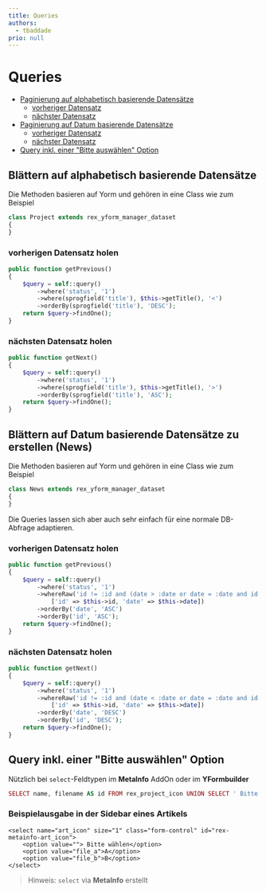 ```yaml
---
title: Queries
authors:
  - tbaddade
prio: null
---
```


# Queries

* [Paginierung auf alphabetisch basierende Datensätze](queries.md#paginierung-abc)
  * [vorheriger Datensatz](queries.md#paginierung-abc-vorheriger-datensatz)
  * [nächster Datensatz](queries.md#paginierung-abc-naechster-datensatz)
* [Paginierung auf Datum basierende Datensätze](queries.md#paginierung-datum)
  * [vorheriger Datensatz](queries.md#paginierung-datum-vorheriger-datensatz)
  * [nächster Datensatz](queries.md#paginierung-datum-naechster-datensatz)
* [Query inkl. einer "Bitte auswählen" Option](queries.md#option-please-select)

## Blättern auf alphabetisch basierende Datensätze

Die Methoden basieren auf Yorm und gehören in eine Class wie zum Beispiel

```php
class Project extends rex_yform_manager_dataset
{
}
```

### vorherigen Datensatz holen

```php
public function getPrevious()
{
    $query = self::query()
        ->where('status', '1')
        ->where(sprogfield('title'), $this->getTitle(), '<')
        ->orderBy(sprogfield('title'), 'DESC');
    return $query->findOne();
}
```

### nächsten Datensatz holen

```php
public function getNext()
{
    $query = self::query()
        ->where('status', '1')
        ->where(sprogfield('title'), $this->getTitle(), '>')
        ->orderBy(sprogfield('title'), 'ASC');
    return $query->findOne();
}
```

## Blättern auf Datum basierende Datensätze zu erstellen \(News\)

Die Methoden basieren auf Yorm und gehören in eine Class wie zum Beispiel

```php
class News extends rex_yform_manager_dataset
{
}
```

Die Queries lassen sich aber auch sehr einfach für eine normale DB-Abfrage adaptieren.

### vorherigen Datensatz holen

```php
public function getPrevious()
{
    $query = self::query()
        ->where('status', '1')
        ->whereRaw('id != :id and (date > :date or date = :date and id > :id)',
            ['id' => $this->id, 'date' => $this->date])
        ->orderBy('date', 'ASC')
        ->orderBy('id', 'ASC');
    return $query->findOne();
}
```

### nächsten Datensatz holen

```php
public function getNext()
{
    $query = self::query()
        ->where('status', '1')
        ->whereRaw('id != :id and (date < :date or date = :date and id < :id)',
            ['id' => $this->id, 'date' => $this->date])
        ->orderBy('date', 'DESC')
        ->orderBy('id', 'DESC');
    return $query->findOne();
}
```

## Query inkl. einer "Bitte auswählen" Option

Nützlich bei `select`-Feldtypen im **MetaInfo** AddOn oder im **YFormbuilder**

```php
SELECT name, filename AS id FROM rex_project_icon UNION SELECT ' Bitte wählen' AS name, "" AS id ORDER BY name
```

### Beispielausgabe in der Sidebar eines Artikels

```markup
<select name="art_icon" size="1" class="form-control" id="rex-metainfo-art_icon">
    <option value=""> Bitte wählen</option>
    <option value="file_a">A</option>
    <option value="file_b">B</option>
</select>
```

> Hinweis: `select` via **MetaInfo** erstellt

